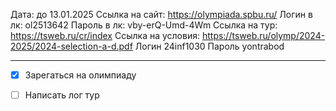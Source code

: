 Дата: до 13.01.2025
Ссылка на сайт: https://olympiada.spbu.ru/
Логин в лк: ol2513642
Пароль в лк: vby-erQ-Umd-4Wm
Ссылка на тур: https://tsweb.ru/cr/index
Ссылка на условия: https://tsweb.ru/olymp/2024-2025/2024-selection-a-d.pdf
Логин 24inf1030
Пароль yontrabod

---
- [x] Зарегаться на олимпиаду
- [ ] Написать лог тур

